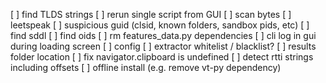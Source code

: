 [ ] find TLDS strings
[ ] rerun single script from GUI
[ ] scan bytes
   [ ] leetspeak
   [ ] suspicious guid (clsid, known folders, sandbox pids, etc)
[ ] find sddl
[ ] find oids
[ ] rm features_data.py dependencies
[ ] cli log in gui during loading screen
[ ] config
   [ ] extractor whitelist / blacklist?
   [ ] results folder location
[ ] fix navigator.clipboard is undefined
[ ] detect rtti strings including offsets
[ ] offline install (e.g. remove vt-py dependency)
